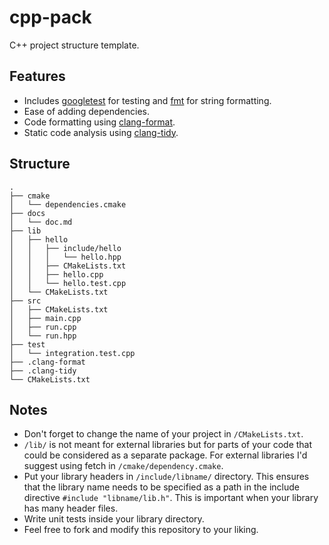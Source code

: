 # cpp-pack
C++ project structure template.

## Features
* Includes [googletest](https://github.com/google/googletest) for testing and [fmt](https://github.com/fmtlib/fmt)
  for string formatting.
* Ease of adding dependencies.
* Code formatting using [clang-format](https://clang.llvm.org/docs/ClangFormat.html).
* Static code analysis using [clang-tidy](https://clang.llvm.org/extra/clang-tidy/).

## Structure
```
.
├── cmake
│   └── dependencies.cmake
├── docs
│   └── doc.md
├── lib
│   ├── hello
│   │   ├── include/hello
│   │   │   └── hello.hpp
│   │   ├── CMakeLists.txt
│   │   ├── hello.cpp
│   │   └── hello.test.cpp     
│   └── CMakeLists.txt
├── src
│   ├── CMakeLists.txt
│   ├── main.cpp
│   ├── run.cpp
│   └── run.hpp
├── test
│   └── integration.test.cpp
├── .clang-format
├── .clang-tidy
└── CMakeLists.txt
```

## Notes
* Don't forget to change the name of your project in `/CMakeLists.txt`.
* `/lib/` is not meant for external libraries but for parts of your code that could be considered as a separate package.
  For external libraries I'd suggest using fetch in `/cmake/dependency.cmake`.
* Put your library headers in `/include/libname/` directory.
  This ensures that the library name needs to be specified as a path in the include directive `#include "libname/lib.h"`.
  This is important when your library has many header files.
* Write unit tests inside your library directory.
* Feel free to fork and modify this repository to your liking.
